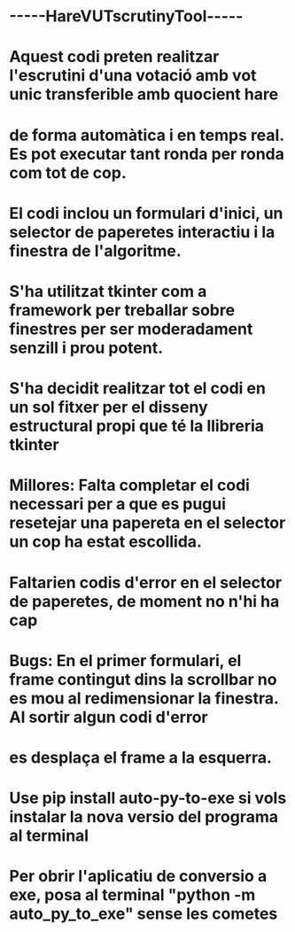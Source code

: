 # -----HareVUTscrutinyTool-----
# Aquest codi preten realitzar l'escrutini d'una votació amb vot unic transferible amb quocient hare
# de forma automàtica i en temps real. Es pot executar tant ronda per ronda com tot de cop.
# El codi inclou un formulari d'inici, un selector de paperetes interactiu i la finestra de l'algoritme.

# S'ha utilitzat tkinter com a framework per treballar sobre finestres per ser moderadament senzill i prou potent.
# S'ha decidit realitzar tot el codi en un sol fitxer per el disseny estructural propi que té la llibreria tkinter

# Millores: Falta completar el codi necessari per a que es pugui resetejar una papereta en el selector un cop ha estat escollida.
# Faltarien codis d'error en el selector de paperetes, de moment no n'hi ha cap
# Bugs: En el primer formulari, el frame contingut dins la scrollbar no es mou al redimensionar la finestra. Al sortir algun codi d'error
# es desplaça el frame a la esquerra.

# Use pip install auto-py-to-exe si vols instalar la nova versio del programa al terminal
# Per obrir l'aplicatiu de conversio a exe, posa al terminal "python -m auto_py_to_exe" sense les cometes
